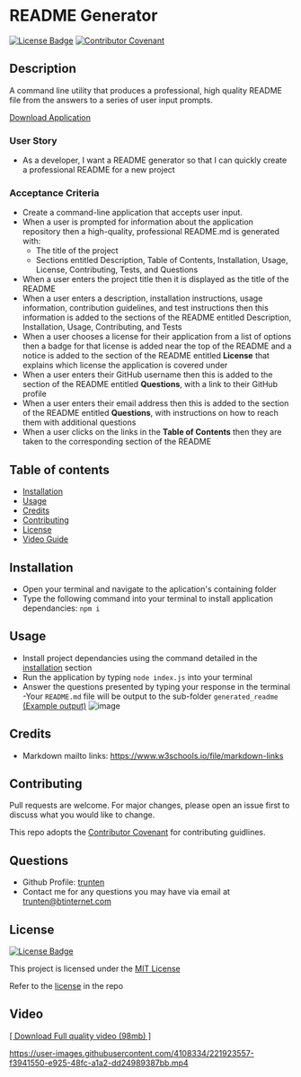 # README Generator

[![License Badge](https://img.shields.io/badge/License-MIT-green.svg)](https://choosealicense.com/licenses/mit/)
[![Contributor Covenant](https://img.shields.io/badge/Contributor%20Covenant-2.1-4baaaa.svg)](https://www.contributor-covenant.org/version/2/1/code_of_conduct/)

## Description
A command line utility that produces a professional, high quality README file from the answers to a series of user input prompts.

[Download Application](https://github.com/trunten/ubbc-readme-generator/archive/refs/heads/main.zip)

### User Story
- As a developer, I want a README generator so that I can quickly create a professional README for a new project

### Acceptance Criteria

* Create a command-line application that accepts user input.
* When a user is prompted for information about the application repository then a high-quality, professional README.md is generated with:
    * The title of the project 
    * Sections entitled Description, Table of Contents, Installation, Usage,  License, Contributing, Tests, and Questions
* When a user enters the project title then it is displayed as the title of the README
* When a user enters a description, installation instructions, usage information, contribution guidelines, and test instructions then this information is added to the sections of the README entitled Description, Installation, Usage, Contributing, and Tests
* When a user chooses a license for their application from a list of options then a badge for that license is added near the top of the README and a notice is added to the section of the README entitled **License** that explains which license the application is covered under
* When a user enters their GitHub username then this is added to the section of the README entitled **Questions**, with a link to their GitHub profile
* When a user enters their email address then this is added to the section of the README entitled **Questions**, with instructions on how to reach them with additional questions
* When a user clicks on the links in the **Table of Contents** then they are taken to the corresponding section of the README

## Table of contents
- [Installation](#installation)
- [Usage](#usage)
- [Credits](#credits)
- [Contributing](#contributing)
- [License](#license)
- [Video Guide](#video)

## Installation
- Open your terminal and navigate to the aplication's containing folder
- Type the following command into your terminal to install application dependancies:
 ```npm i```

## Usage
- Install project dependancies using the command detailed in the [installation](#installation) section
- Run the application by typing <code>node index.js</code> into your terminal
- Answer the questions presented by typing your response in the terminal
-Your <code>README.md</code> file will be output to the sub-folder <code>generated_readme</code> [(Example output)](./generated_readme/README.md)
![image](./assets/images/app-screenshot.png)

## Credits
- Markdown mailto links: https://www.w3schools.io/file/markdown-links

## Contributing
Pull requests are welcome. For major changes, please open an issue first to discuss what you would like to change.

This repo adopts the [Contributor Covenant](https://www.contributor-covenant.org/version/2/1/code_of_conduct/) for contributing guidlines.

## Questions
- Github Profile: [trunten](https://github.com/trunten)
- Contact me for any questions you may have via email at [trunten@btinternet.com](mailto:trunten@btinternet.com)

## License
[![License Badge](https://img.shields.io/badge/License-MIT-green.svg)](https://choosealicense.com/licenses/mit/)

This project is licensed under the [MIT License](https://choosealicense.com/licenses/mit/)

Refer to the [license](LICENSE) in the repo

## Video
[[ Download Full quality video (98mb) ]](./assets/videos/Video%20Guide.mp4?raw=true)

https://user-images.githubusercontent.com/4108334/221923557-f3941550-e925-48fc-a1a2-dd24989387bb.mp4
